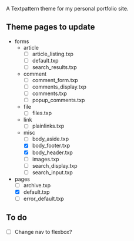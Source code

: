 A Textpattern theme for my personal portfolio site.

## Theme pages to update
- forms
  - article
    - [ ] article_listing.txp
    - [ ] default.txp
    - [ ] search_results.txp
  - comment
    - [ ] comment_form.txp
    - [ ] comments_display.txp
    - [ ] comments.txp
    - [ ] popup_comments.txp
  - file
    - [ ] files.txp
  - link
    - [ ] plainlinks.txp
  - misc
    - [ ] body_aside.txp
    - [x] body_footer.txp
    - [x] body_header.txp
    - [ ] images.txp
    - [ ] search_display.txp
    - [ ] search_input.txp
- pages
  - [ ] archive.txp
  - [x] default.txp
  - [ ] error_default.txp

## To do
- [ ] Change nav to flexbox?
